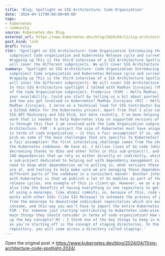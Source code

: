 ```yaml
---
title: 'Blog: Spotlight on SIG Architecture: Code Organization'
date: '2024-04-11T00:00:00+00:00'
tags:
- kubernetes
- community
source: Kubernetes.dev Blog
external_url: https://www.kubernetes.dev/blog/2024/04/11/sig-architecture-code-spotlight-2024/
post_kind: link
draft: false
tldr: 'Spotlight on SIG Architecture: Code Organization Introducing the Code Organization
  subproject Code organization and Kubernetes Release cycle and current priorities
  Wrapping up This is the third interview of a SIG Architecture Spotlight series that
  will cover the different subprojects. We will cover SIG Architecture: Code Organization.'
summary: 'Spotlight on SIG Architecture: Code Organization Introducing the Code Organization
  subproject Code organization and Kubernetes Release cycle and current priorities
  Wrapping up This is the third interview of a SIG Architecture Spotlight series that
  will cover the different subprojects. We will cover SIG Architecture: Code Organization.
  In this SIG Architecture spotlight I talked with Madhav Jivrajani (VMware), a member
  of the Code Organization subproject. Frederico (FSM) : Hello Madhav, thank you for
  your availability. Could you start by telling us a bit about yourself, your role
  and how you got involved in Kubernetes? Madhav Jivrajani (MJ) : Hello! My name is
  Madhav Jivrajani, I serve as a technical lead for SIG Contributor Experience and
  a GitHub Admin for the Kubernetes project. Apart from that I also contribute to
  SIG API Machinery and SIG Etcd, but more recently, I’ve been helping out with the
  work that is needed to help Kubernetes stay on supported versions of Go , and it
  is through this that I am involved with the Code Organization subproject of SIG
  Architecture. FSM : A project the size of Kubernetes must have unique challenges
  in terms of code organization – is this a fair assumption? If so, what would you
  pick as some of the main challenges that are specific to Kubernetes? MJ : That’s
  a fair assumption! The first interesting challenge comes from the sheer size of
  the Kubernetes codebase. We have ≅2. 2 million lines of Go code (which is steadily
  decreasing thanks to dims and other folks in this sub-project!), and a little over
  240 dependencies that we rely on either directly or indirectly, which is why having
  a sub-project dedicated to helping out with dependency management is crucial: we
  need to know what dependencies we’re pulling in, what versions these dependencies
  are at, and tooling to help make sure we are managing these dependencies across
  different parts of the codebase in a consistent manner. Another interesting challenge
  with Kubernetes is that we publish a lot of Go modules as part of the Kubernetes
  release cycles, one example of this is client-go. However, we as a project would
  also like the benefits of having everything in one repository to get the advantages
  of using a monorepo, like atomic commits… so, because of this, code organization
  works with other SIGs (like SIG Release) to automate the process of publishing code
  from the monorepo to downstream individual repositories which are much easier to
  consume, and this way you won’t have to import the entire Kubernetes codebase! client-go
  FSM : For someone just starting contributing to Kubernetes code-wise, what are the
  main things they should consider in terms of code organization? How would you sum
  up the key concepts? MJ : I think one of the key things to keep in mind at least
  as you’re starting off is the concept of staging directories. In the kubernetes/kubernetes
  repository, you will come across a directory called staging/.'
---
```

Open the original post ↗ https://www.kubernetes.dev/blog/2024/04/11/sig-architecture-code-spotlight-2024/
